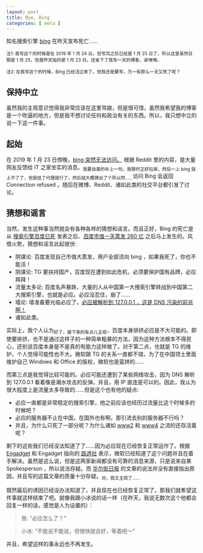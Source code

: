 ```yaml
---
layout: post
title: Bye, Bing
categories: [ meta ]
---
```



知名搜索引擎 [bing](https://bing.com) 在昨天宣布死亡…… 


<sub>注1: 我写这个的时候是在 2019 年 1 月 24 日。但写完之后已经是 1 月 25 日了，所以这里虽然日期是 1 月 25，但是昨天指的是 1 月 23 日。还省下了我写一天的博客，诶嘿嘿。</sub>

<sub>注2: 在我写这个的时候，Bing 已经活过来了。但我还是要写，万一有那么一天又死了呢？</sub>


## 保持中立 

虽然我的主观意识觉得我非常应该在这里骂娘，但是很可惜，虽然我希望我的博客是一个吹逼的地方，但是我不想讨论任何和政治有关的东西。所以，我只想中立的说一下这一件事。


## 起始

在 2019 年 1 月 23 日傍晚，[bing 突然无法访问。](https://www.reddit.com/r/saraba1st/comments/aizbqi/%E5%9B%9B%E5%AD%97%E6%96%B0%E9%97%BB%E5%BF%85%E5%BA%94%E8%A2%AB%E5%A2%99/) 根据 Reddit 里的内容，是大量网友反馈给 IT 之家坐实的消息。<sub>我要自豪的补上一句，我那时正好拉屎，然后一上 bing 就上不了了，但是挂了代理就行了，然后就大概猜出了个所以然……</sub>访问 Bing 会返回 Connection refused 。随后在微博、Reddit、诸如此类的社交平台都引发了讨论。


## 猜想和谣言

当然，发生这种事当然就会有各种各样的猜想和谣言。而且正好，Bing 的死亡是从 [搜索引擎百度已死](https://wallstreetcn.com/articles/3474375) 发表之后、[百度市值一天蒸发 260 亿](http://www.sohu.com/a/291017688_100145343?scm=1002.0.0.0) 之后马上发生的。风借火势，猜想和谣言此起彼伏:

- 阴谋论: 百度发现自己市值大蒸发，用户全部流向 bing ，如果我死了，你也不能活！
- 阴谋论: TG 要扶持国产，百度现在遭到如此危机，必须要保护国有品牌，必应拜拜！
- 流量太多论: 百度名声暴跌，大量的人从中国第一大搜索引擎转战到中国第二大搜索引擎，也就是必应。必应没忍住，崩了……
- 墙论: 墙准备要光临必应了，[必应被解析到 127.0.0.1 ，这是 DNS 污染的前兆啊！](https://www.cheshirex.com/1835.html)
- 诸如此类。

实际上，我个人认为<sub>好了，接下来的有点儿主观</sub>，百度本身排挤必应是不大可能的。即使要排挤，也不是通过这样子的一种简单粗暴的方法，因为这种方法根本不得民心，还别说百度本身是不是真的有能力这样做了。对于第二点，也就是 TG 的维护，个人觉得可能性也不大。微软跟 TG 的关系一直都不错，为了在中国领土里面维护自己 Windows 和 Office 的版权，微软也是蛮拼的……

而第三点是我觉得比较可能的。必应可能还遭到了某些网络攻击，因为 DNS 解析到 127.0.0.1 看着像是潮水攻击的反弹。并且，用 IP 直连是可以的。因此，我认为很大程度上是流量太多导致的……但是这个也有他的疑点:

- 必应一直都是非常稳定的搜索引擎，他之前应该也经历过流量比这个时候多的时候吧？
- 必应的服务器不止在中国，在国外也有啊，那引流去别的服务器不行吗？
- 并且，为什么只死了一部分呢？为什么诸如 [www2](https://www2.bing.com) 和 [www4](https://www4.bing.com) 之流的还存活着呢？

剩下的这些我们已经没法知道了了……因为必应现在已经恢复正常运作了。根据 [Engadget](https://cn.engadget.com/2019/01/24/microsoft-bing-inaccessible-china/) 和 Engadget 指向的 [路透社](https://www.reuters.com/article/us-china-microsoft-bing-idUSKCN1PI07H) 表示，微软已经知道了这个问题并且在着手解决。虽然是这么说，但是这两家新闻都没有可靠的消息来源，只是说来自某 Spokesperson ，所以说法存疑。而 [华尔街日报](https://cn.nytimes.com/business/20190124/china-microsoft-bing/) 的文章的说法并没有直接指出原因，并且写的这篇文章的质量十分存疑。<sub>对，我又主观了……</sub>

既然最后的诱因已经没办法知道了，并且现在也已经恢复正常了，那我们就希望这件事就这样结束了吧。就像我跟小冰说的话一样（在昨天，我说无数次这个他都会回复一样的话，感觉是人为设置的）：

> 我: “必应怎么了？”

> 小冰: “不能说不能说，但很快就会好，等着吧～”

并且，希望这样的事永远也不再发生。
